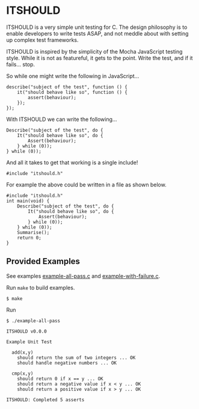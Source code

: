 # ITSHOULD

ITSHOULD is a very simple unit testing for C. The design philosophy is to
enable developers to write tests ASAP, and not meddle about with setting up
complex test frameworks.

ITSHOULD is inspired by the simplicity of the Mocha JavaScript testing style.
While it is not as featureful, it gets to the point. Write the test, and if it
fails... stop.

So while one might write the following in JavaScript...

    describe("subject of the test", function () {
        it("should behave like so", function () {
            assert(behaviour);
        });
    });

With ITSHOULD we can write the following...

    Describe("subject of the test", do {
        It("should behave like so", do {
            Assert(behaviour);
        } while (0));
    } while (0));

And all it takes to get that working is a single include!

    #include "itshould.h"

For example the above could be written in a file as shown below.

    #include "itshould.h"
    int main(void) {
        Describe("subject of the test", do {
            It("should behave like so", do {
                Assert(behaviour);
            } while (0));
        } while (0));
        Summarise();
        return 0;
    }

## Provided Examples

See examples [example-all-pass.c](example-all-pass.c) and
[example-with-failure.c](example-with-failure.c).

Run `make` to build examples.

    $ make

Run

    $ ./example-all-pass

    ITSHOULD v0.0.0

    Example Unit Test

      add(x,y)
        should return the sum of two integers ... OK
        should handle negative numbers ... OK

      cmp(x,y)
        should return 0 if x == y ... OK
        should return a negative value if x < y ... OK
        should return a positive value if x > y ... OK

    ITSHOULD: Completed 5 asserts
